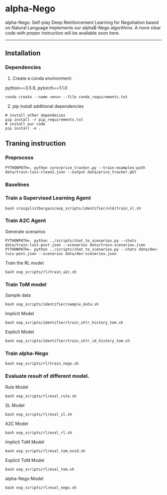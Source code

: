 # alpha-Nego
alpha-Nego: Self-play Deep Reinforcement Learning for Negotiation based on Natural Language
Implements our alpha$-Nego algorithms.
A more clear code with proper instruction will be available soon here. 

----------
## Installation

### Dependencies

1. Create a conda environment:

python==3.5.6, pytorch==1.1.0

```shell
conda create --name <env> --file conda_requirements.txt
```

2. pip install additional dependencies
```shell
# install other dependecies
pip install -r pip_requirements.txt
# install our code
pip install -e .
```


## Traning instruction

### Preprocess
```shell
PYTHONPATH=. python core/price_tracker.py --train-examples-path data/train-luis-clean2.json --output data/price_tracker.pkl
```

### Baselines

### Train a Supervised Learning Agent
```shell
bash craigslistbargain/exp_scripts/identifier/old/train_sl.sh
```
### Train A2C Agent
Generate scenarios
```shell
PYTHONPATH=. python ../scripts/chat_to_scenarios.py --chats data/train-luis-post.json --scenarios data/train-scenarios.json
PYTHONPATH=. python ../scripts/chat_to_scenarios.py --chats data/dev-luis-post.json --scenarios data/dev-scenarios.json
```
Train the RL model 
```shell
bash exp_scripts/rl/train_a2c.sh
```
### Train ToM model
Sample data
```shell
bash exp_scripts/identifier/sample_data.sh
```
Implicit Model
```shell
bash exp_scripts/identifier/train_uttr_history_tom.sh
```
Explicit Model
```shell
bash exp_scripts/identifier/train_uttr_id_history_tom.sh
```
### Train alpha-Nego
```shell
bash exp_scripts/rl/train_nego.sh
```

### Evaluate result of different model.

Rule Model
```shell
bash exp_scripts/rl/eval_rule.sh
```
SL Model
```shell
bash exp_scripts/rl/eval_sl.sh
```
A2C Model
```shell
bash exp_scripts/rl/eval_rl.sh
```  
Implicit ToM Model
```shell
bash exp_scripts/rl/eval_tom_noid.sh
```
Explicit ToM Model
```shell
bash exp_scripts/rl/eval_tom.sh
```

alpha-Nego Model
```shell
bash exp_scripts/rl/eval_nego.sh
```  